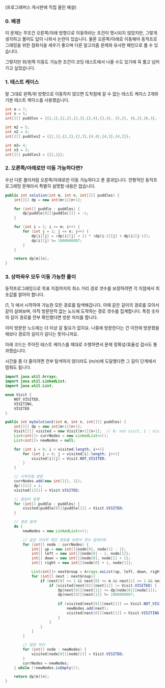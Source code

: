 (프로그래머스 게시판에 직접 올린 해설)

### 0. 배경
이 문제는 무조건 오른쪽/아래 방향으로 이동하라는 조건이 명시되지 않았지만, 그렇게 생각하고 풀어도 답이 나와서 논란이 있습니다. 물론 오른쪽/아래로 이동해야 동적프로그래밍을 위한 점화식을 세우기 좋으며 다른 알고리즘 문제와 유사한 패턴으로 풀 수 있습니다.

그렇지만 위/왼쪽 이동도 가능한 조건이 코딩 테스트에서 나올 수도 있기에 꼭 풀고 넘어가고 싶었습니다. 

### 1. 테스트 케이스
말 그대로 왼쪽/위 방향으로 이동하지 않으면 도착점에 갈 수 없는 테스트 케이스 2개와 기본 테스트 케이스를 사용했습니다.

```java
int m = 7;
int n = 5;
int[][] puddles = {{2,1},{2,2},{2,3},{2,4},{3,4}, {5,2}, {6,2},{6,3}, {6,4}, {6,5}};

int m2 = 5;
int n2 = 4;
int[][] puddles2 = {{2,1},{2,2},{2,3},{4,4},{4,3},{4,2}};

int m3= 4;
int n3 = 3;
int[][] puddles3 = {{2,2}};
```

### 2. 오른쪽/아래로만 이동 가능하다면?
우선 다른 풀이처럼 오른쪽/아래로만 이동 가능하다고 푼 결과입니다. 전형적인 동적프로그래밍 문제라서 특별히 설명할 내용은 없습니다.

```java
public int solution(int m, int n, int[][] puddles) {
    int[][] dp = new int[m+1][n+1];

    for (int[] puddle : puddles) {
        dp[puddle[0]][puddle[1]] = -1;
    }

    for (int i = 1; i <= m; i++) {
        for (int j = 1; j <= n; j++) {
            dp[i][j] = (dp[i][j] + 1) * (dp[i-1][j] + dp[i][j-1]);
            dp[i][j] %= 1000000007;
        }
    }

    return dp[m][n];
}
```

### 3. 상하좌우 모두 이동 가능한 풀이
동적프로그래밍으로 목표 지점까지의 최소 거리 경로 갯수를 보장하려면 각 지점에서 최솟값를 알아야 합니다. 

(1, 1) 에서 시작하여 가능한 모든 경로를 탐색해갑니다. 이때 같은 길이의 경로를 모아서 같이 살펴보며, 아직 방문한적 없는 노드에 도착하는 경로 갯수를 집계합니다. 특정 숫자의 길이 경로를 전부 확인했다면 방문 처리를 합니다.

이미 방문한 노드에는 더 이상 갈 필요가 없지요. 나중에 방문한다는 건 이전에 방문했을 때보다 경로의 길이가 길다는 뜻이니까요.

아래 코드는 주어진 테스트 케이스를 제대로 수행하면서 문제 정확성/효율성 검사도 통과했습니다.

시간을 좀 더 줄이려면 전부 탐색하지 않더라도 (m/n)에 도달했다면 그 길이 단계에서 멈춰도 됩니다.

```java
import java.util.Arrays;
import java.util.LinkedList;
import java.util.List;

enum Visit {
    NOT_VISITED,
    VISITING,
    VISITED
}

public int mySolution2(int m, int n, int[][] puddles) {
    int[][] dp = new int[m+1][n+1];
    Visit[][] visited = new Visit[m+1][n+1];  // 0: not visit, 1 : visiting, 2: visited
    List<int[]> currNodes = new LinkedList<>();
    List<int[]> newNodes = null;

    for (int i = 0; i < visited.length; i++){
        for (int j = 0; j < visited[i].length; j++){
            visited[i][j] = Visit.NOT_VISITED;
        }
    }

    // 시작지점 방문
    currNodes.add(new int[]{1, 1});
    dp[1][1] = 1;
    visited[1][1] = Visit.VISITED;

    // 웅덩이 등록        
    for (int[] puddle : puddles) {
        visited[puddle[0]][puddle[1]] = Visit.VISITED;
    }

    // 경로 탐색
    do {
        newNodes = new LinkedList<>();

        // 같은 거리의 최단 경로들 보면서 갯수 업데이트
        for (int[] node : currNodes) {
            int[] up = new int[]{node[0], node[1] - 1};
            int[] left = new int[]{node[0] - 1, node[1]};
            int[] down = new int[]{node[0], node[1] + 1};
            int[] right = new int[]{node[0] + 1, node[1]};

            List<int[]> nextGroup = Arrays.asList(up, left, down, right);
            for (int[] next : nextGroup){
                if (next[0] >= 1 && next[0] <= m && next[1] >= 1 && next[1] <= n) {
                    if (visited[next[0]][next[1]] != Visit.VISITED) {
                        dp[next[0]][next[1]] += dp[node[0]][node[1]];
                        dp[next[0]][next[1]] %= 1000000007;
        
                        if (visited[next[0]][next[1]] == Visit.NOT_VISITED) {
                            newNodes.add(next);
                            visited[next[0]][next[1]] = Visit.VISITING;
                        }
                    }
                }
            }        
        }

        // 방문 처리
        for (int[] node : newNodes) {
            visited[node[0]][node[1]] = Visit.VISITED;
        }
        currNodes = newNodes;
    } while (!newNodes.isEmpty());

    return dp[m][n];
}
```